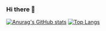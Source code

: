 ### Hi there 👋

[![Anurag's GitHub stats](https://github-readme-stats.vercel.app/api?username=1stNox&theme=react)](https://github.com/anuraghazra/github-readme-stats)
[![Top Langs](https://github-readme-stats.vercel.app/api/top-langs/?username=1stNox&theme=react)](https://github.com/anuraghazra/github-readme-stats)


